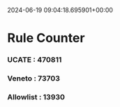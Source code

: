 2024-06-19 09:04:18.695901+00:00
# Rule Counter 
 ### UCATE : 470811

 ### Veneto : 73703

 ### Allowlist : 13930